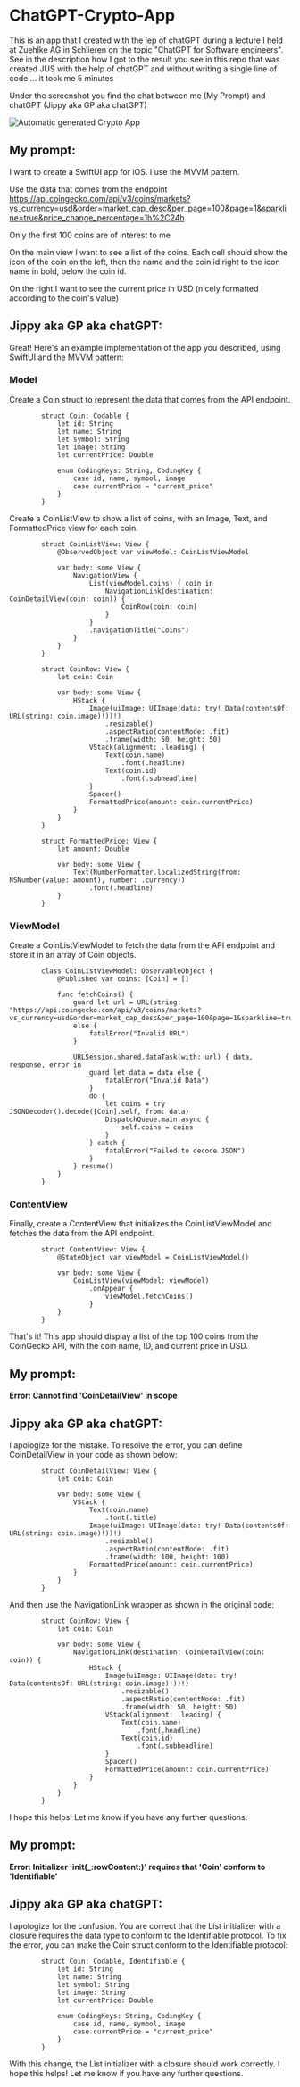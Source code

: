 # ChatGPT-Crypto-App

This is an app that I created with the lep of chatGPT during a lecture I held at Zuehlke AG in Schlieren on the topic "ChatGPT for Software engineers". See in the description how I got to the result you see in this repo that was created JUS with the help of chatGPT and without writing a single line of code ... it took me 5 minutes

Under the screenshot you find the chat between me (My Prompt) and chatGPT (Jippy aka GP aka chatGPT)

![Automatic generated Crypto App](./screen.png)

## My prompt:
I want to create a SwiftUI app for iOS. I use the MVVM pattern.

Use the data that comes from the endpoint  https://api.coingecko.com/api/v3/coins/markets?vs_currency=usd&order=market_cap_desc&per_page=100&page=1&sparkline=true&price_change_percentage=1h%2C24h

Only the first 100 coins are of interest to me

On the main view I want to see a list of the coins. Each cell should show the icon of the coin on the left, then the name and the coin id right to the icon name in bold, below the coin id.

On the right I want to see the current price in USD (nicely formatted according to the coin's value)

## Jippy aka GP aka chatGPT:
Great! Here's an example implementation of the app you described, using SwiftUI and the MVVM pattern:

### Model
Create a Coin struct to represent the data that comes from the API endpoint.

            struct Coin: Codable {
                let id: String
                let name: String
                let symbol: String
                let image: String
                let currentPrice: Double
                
                enum CodingKeys: String, CodingKey {
                    case id, name, symbol, image
                    case currentPrice = "current_price"
                }
            }


Create a CoinListView to show a list of coins, with an Image, Text, and FormattedPrice view for each coin.

            struct CoinListView: View {
                @ObservedObject var viewModel: CoinListViewModel
                
                var body: some View {
                    NavigationView {
                        List(viewModel.coins) { coin in
                            NavigationLink(destination: CoinDetailView(coin: coin)) {
                                CoinRow(coin: coin)
                            }
                        }
                        .navigationTitle("Coins")
                    }
                }
            }

            struct CoinRow: View {
                let coin: Coin
                
                var body: some View {
                    HStack {
                        Image(uiImage: UIImage(data: try! Data(contentsOf: URL(string: coin.image)!))!)
                            .resizable()
                            .aspectRatio(contentMode: .fit)
                            .frame(width: 50, height: 50)
                        VStack(alignment: .leading) {
                            Text(coin.name)
                                .font(.headline)
                            Text(coin.id)
                                .font(.subheadline)
                        }
                        Spacer()
                        FormattedPrice(amount: coin.currentPrice)
                    }
                }
            }

            struct FormattedPrice: View {
                let amount: Double
                
                var body: some View {
                    Text(NumberFormatter.localizedString(from: NSNumber(value: amount), number: .currency))
                        .font(.headline)
                }
            }


### ViewModel
Create a CoinListViewModel to fetch the data from the API endpoint and store it in an array of Coin objects.

            class CoinListViewModel: ObservableObject {
                @Published var coins: [Coin] = []
                
                func fetchCoins() {
                    guard let url = URL(string: "https://api.coingecko.com/api/v3/coins/markets?vs_currency=usd&order=market_cap_desc&per_page=100&page=1&sparkline=true&price_change_percentage=1h%2C24h") 
                    else {
                        fatalError("Invalid URL")
                    }
                    
                    URLSession.shared.dataTask(with: url) { data, response, error in
                        guard let data = data else {
                            fatalError("Invalid Data")
                        }
                        do {
                            let coins = try JSONDecoder().decode([Coin].self, from: data)
                            DispatchQueue.main.async {
                                self.coins = coins
                            }
                        } catch {
                            fatalError("Failed to decode JSON")
                        }
                    }.resume()
                }
            }


### ContentView
Finally, create a ContentView that initializes the CoinListViewModel and fetches the data from the API endpoint.

            struct ContentView: View {
                @StateObject var viewModel = CoinListViewModel()
                
                var body: some View {
                    CoinListView(viewModel: viewModel)
                        .onAppear {
                            viewModel.fetchCoins()
                        }
                }
            }

That's it! This app should display a list of the top 100 coins from the CoinGecko API, with the coin name, ID, and current price in USD.



## My prompt:
**Error: Cannot find 'CoinDetailView' in scope**

## Jippy aka GP aka chatGPT:
I apologize for the mistake. To resolve the error, you can define CoinDetailView in your code as shown below:

            struct CoinDetailView: View {
                let coin: Coin
                
                var body: some View {
                    VStack {
                        Text(coin.name)
                            .font(.title)
                        Image(uiImage: UIImage(data: try! Data(contentsOf: URL(string: coin.image)!))!)
                            .resizable()
                            .aspectRatio(contentMode: .fit)
                            .frame(width: 100, height: 100)
                        FormattedPrice(amount: coin.currentPrice)
                    }
                }
            }

And then use the NavigationLink wrapper as shown in the original code:

            struct CoinRow: View {
                let coin: Coin
                
                var body: some View {
                    NavigationLink(destination: CoinDetailView(coin: coin)) {
                        HStack {
                            Image(uiImage: UIImage(data: try! Data(contentsOf: URL(string: coin.image)!))!)
                                .resizable()
                                .aspectRatio(contentMode: .fit)
                                .frame(width: 50, height: 50)
                            VStack(alignment: .leading) {
                                Text(coin.name)
                                    .font(.headline)
                                Text(coin.id)
                                    .font(.subheadline)
                            }
                            Spacer()
                            FormattedPrice(amount: coin.currentPrice)
                        }
                    }
                }
            }

I hope this helps! Let me know if you have any further questions.


## My prompt:
**Error: Initializer 'init(_:rowContent:)' requires that 'Coin' conform to 'Identifiable'**



## Jippy aka GP aka chatGPT:
I apologize for the confusion. You are correct that the List initializer with a closure requires the data type to conform to the Identifiable protocol. To fix the error, you can make the Coin struct conform to the Identifiable protocol:

            struct Coin: Codable, Identifiable {
                let id: String
                let name: String
                let symbol: String
                let image: String
                let currentPrice: Double
                
                enum CodingKeys: String, CodingKey {
                    case id, name, symbol, image
                    case currentPrice = "current_price"
                }
            }


With this change, the List initializer with a closure should work correctly. I hope this helps! Let me know if you have any further questions.


